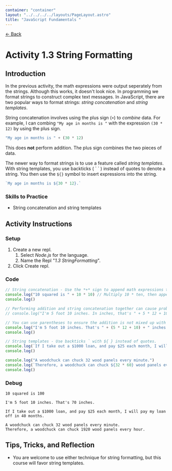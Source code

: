 ```yaml
---
container: "container"
layout: "../../../../layouts/PageLayout.astro"
title: "JavaScript Fundamentals "
---
```


[← Back](/courses/javascript-fundamentals/)

# Activity 1.3 String Formatting

## Introduction

In the previous activity, the math expressions were output seperately from the strings. Although this works, it doesn't look nice. In programming we format strings to construct complex text messages. In JavaScript, there are two popular ways to format strings: _string concatenation_ and _string templates_.

String concatenation involves using the plus sign (`+`) to _combine_ data. For example, I can combing `"My age in months is "` with the expression `(30 * 12)` by using the plus sign.

```js
"My age in months is " + (30 * 12)
```

This does **not** perform addition. The plus sign combines the two pieces of data.

The newer way to format strings is to use a feature called _string templates_. With string templates, you use backticks ( \` \` ) instead of quotes to denote a string. You then use the `${}` symbol to insert expressions into the string.

```js
`My age in months is ${30 * 12}.`
```

### Skills to Practice

- String concatenation and string templates

## Activity Instructions

### Setup

1. Create a new repl.
   1. Select _Node.js_ for the language.
   2. Name the Repl "_1.3 StringFormatting_".
2. Click Create repl.

### Code

```javascript
// String concatenation - Use the *+* sign to append math expressions to strings
console.log("10 squared is " + 10 * 10) // Multiply 10 * ten, then append it to the string.
console.log()

// Performing addition and string concatenation together can cause problems.
// console.log("I'm 5 foot 10 inches. In inches, that's " + 5 * 12 + 10 + " inches.")

// You can use parentheses to ensure the addition is not mixed up with concatenation.
console.log("I'm 5 foot 10 inches. That's " + (5 * 12 + 10) + " inches.")
console.log()

// String templates - Use backticks ` with ${ } instead of quotes.
console.log(`If I take out a $1000 loan, and pay $25 each month, I will pay my loan off in ${1000 / 25} months.`)
console.log()

console.log("A woodchuck can chuck 32 wood panels every minute.")
console.log(`Therefore, a woodchuck can chuck ${32 * 60} wood panels every hour.`)
console.log()
```

### Debug

```
10 squared is 100

I'm 5 foot 10 inches. That's 70 inches.

If I take out a $1000 loan, and pay $25 each month, I will pay my loan off in 40 months.

A woodchuck can chuck 32 wood panels every minute.
Therefore, a woodchuck can chuck 1920 wood panels every hour.
```

## Tips, Tricks, and Reflection

- You are welcome to use either technique for string formatting, but this course will favor string templates.
